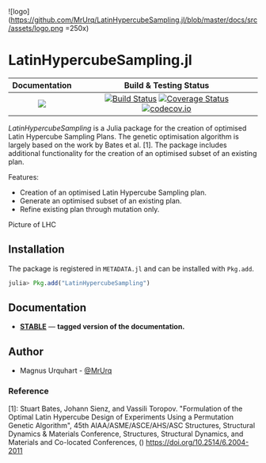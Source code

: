 ![logo](https://github.com/MrUrq/LatinHypercubeSampling.jl/blob/master/docs/src/assets/logo.png =250x)

# LatinHypercubeSampling.jl

| **Documentation** | **Build & Testing Status** |
|:-----------------:|:--------------------------:|
[![][docs-stable-img]][docs-stable-url] | [![Build Status](https://travis-ci.org/MrUrq/LatinHypercubeSampling.jl.svg?branch=master)](https://travis-ci.org/MrUrq/LatinHypercubeSampling.jl) [![Coverage Status](https://coveralls.io/repos/github/MrUrq/LatinHypercubeSampling.jl/badge.svg?branch=master)](https://coveralls.io/github/MrUrq/LatinHypercubeSampling.jl?branch=master) [![codecov.io](http://codecov.io/github/MrUrq/LatinHypercubeSampling.jl/coverage.svg?branch=master)](http://codecov.io/github/MrUrq/LatinHypercubeSampling.jl?branch=master) | 

*LatinHypercubeSampling* is a Julia package for the creation of optimised Latin Hypercube Sampling Plans. The genetic optimisation algorithm is largely based on the work by Bates et al. [1]. The package includes additional functionality for the creation of an optimised subset of an existing plan.

Features:

* Creation of an optimised Latin Hypercube Sampling plan.
* Generate an optimised subset of an existing plan.
* Refine existing plan through mutation only.


Picture of LHC


## Installation

The package is registered in `METADATA.jl` and can be installed with `Pkg.add`.

```julia
julia> Pkg.add("LatinHypercubeSampling")
```

## Documentation

- [**STABLE**][docs-stable-url] &mdash; **tagged version of the documentation.**


## Author

- Magnus Urquhart - [@MrUrq](https://github.com/MrUrq/)

[docs-stable-img]: https://img.shields.io/badge/docs-latest-blue.svg
[docs-stable-url]: https://MrUrq.github.io/LatinHypercubeSampling.jl/latest

### Reference
[1]: Stuart Bates, Johann Sienz, and Vassili Toropov. "Formulation of the Optimal Latin Hypercube Design of Experiments Using a Permutation Genetic Algorithm", 45th AIAA/ASME/ASCE/AHS/ASC Structures, Structural Dynamics & Materials Conference, Structures, Structural Dynamics, and Materials and Co-located Conferences, () https://doi.org/10.2514/6.2004-2011
